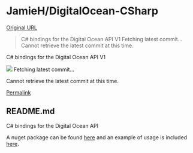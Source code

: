 # JamieH/DigitalOcean-CSharp

[Original URL](https://github.com/JamieH/DigitalOcean-CSharp)

> C# bindings for the Digital Ocean API V1 Fetching latest commit... Cannot retrieve the latest commit at this time.

<span class="repository-meta-content">
  <span> C# bindings for the Digital Ocean API V1</span>
</span>

![](https://assets-cdn.github.com/images/spinners/octocat-spinner-32-EAF2F5.gif) Fetching latest commit...

Cannot retrieve the latest commit at this time.

[Permalink](https://github.com/JamieH/DigitalOcean-CSharp/tree/30053253f82545dad03c5b5de8758867929aef2e)

## README.md

C# bindings for the Digital Ocean API

A nuget package can be found [here](https://www.nuget.org/packages/DigitalOcean-CSharp/) and an example of usage is included [here](https://github.com/JamieH/DigitalOcean-CSharp/blob/master/DOAPIExample/Program.cs).
